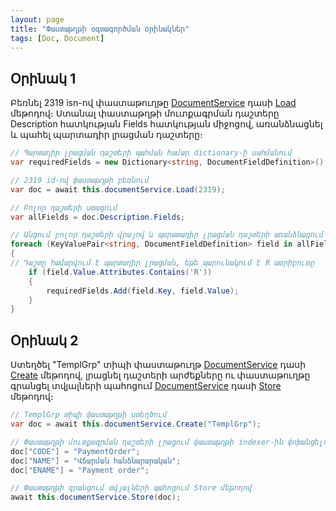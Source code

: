 ```yaml
---
layout: page
title: "Փաստաթղթի օգտագործման օրինակներ" 
tags: [Doc, Document]
---
```


## Օրինակ 1

Բեռնել 2319 isn-ով փաստաթուղթը [DocumentService](../services/IDocumentService.md) դասի [Load](../services/IDocumentService/Load.md) մեթոդով։ Ստանալ փաստաթղթի մուտքագրման դաշտերը Description հատկության  Fields հատկության միջոցով, առանձնացնել և պահել պարտադիր լրացման դաշտերը։

```c#
// Պարտադիր լրացման դաշտերի պահման համար dictionary-ի սահմանում
var requiredFields = new Dictionary<string, DocumentFieldDefinition>();

// 2319 id-ով փաստաթղթի բեռնում
var doc = await this.documentService.Load(2319);

// Բոլոր դաշտերի ստացում
var allFields = doc.Description.Fields;

// Անցում բոլոր դաշտերի վրայով և պարատադիր լրացման դաշտերի առանձնացում
foreach (KeyValuePair<string, DocumentFieldDefinition> field in allFields)
{
// Դաշտը համարվում է պարտադիր լրացման, եթե պարունակում է R ատրիբուտը
    if (field.Value.Attributes.Contains('R'))
    {
        requiredFields.Add(field.Key, field.Value);
    }
}
```

## Օրինակ 2

Ստեղծել "TemplGrp" տիպի փաստաթուղթ [DocumentService](../services/IDocumentService.md) դասի [Create](../services/IDocumentService/Create.md) մեթոդով, լրացնել դաշտերի արժեքները ու փաստաթուղթը գրանցել տվյալների պահոցում [DocumentService](../services/IDocumentService.md) դասի [Store](../services/IDocumentService/Store.md) մեթոդով։

```c#
// TemplGrp տիպի փաստաթղթի ստեղծում
var doc = await this.documentService.Create("TemplGrp");

// Փաստաթղթի մուտքագրման դաշտերի լրացում փաստաթղթի indexer-ին փոխանցելով դաշտի ներքին անունը և վերագրելով անհրաժեշտ արժեքը
doc["CODE"] = "PaymentOrder";
doc["NAME"] = "Վճարման հանձնարարական";
doc["ENAME"] = "Payment order";

// Փաստաթղթի գրանցում տվյալների պահոցում Store մեթոդով
await this.documentService.Store(doc);
```
